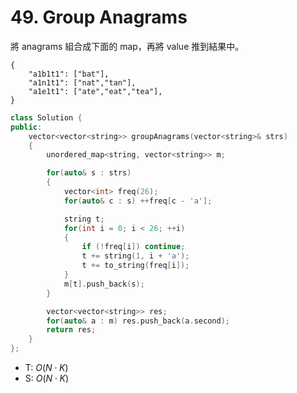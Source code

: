 # 49. Group Anagrams

將 anagrams 組合成下面的 map，再將 value 推到結果中。

```jsonld
{
    "a1b1t1": ["bat"],
    "a1n1t1": ["nat","tan"],
    "a1e1t1": ["ate","eat","tea"],
}
```

```cpp
class Solution {
public:
    vector<vector<string>> groupAnagrams(vector<string>& strs)
    {
        unordered_map<string, vector<string>> m;

        for(auto& s : strs)
        {
            vector<int> freq(26);
            for(auto& c : s) ++freq[c - 'a'];

            string t;
            for(int i = 0; i < 26; ++i)
            {
                if (!freq[i]) continue;
                t += string(1, i + 'a');
                t += to_string(freq[i]);
            }
            m[t].push_back(s);
        }

        vector<vector<string>> res;
        for(auto& a : m) res.push_back(a.second);
        return res;
    }
};
```

- T: $O(N \cdot K)$
- S: $O(N \cdot K)$
